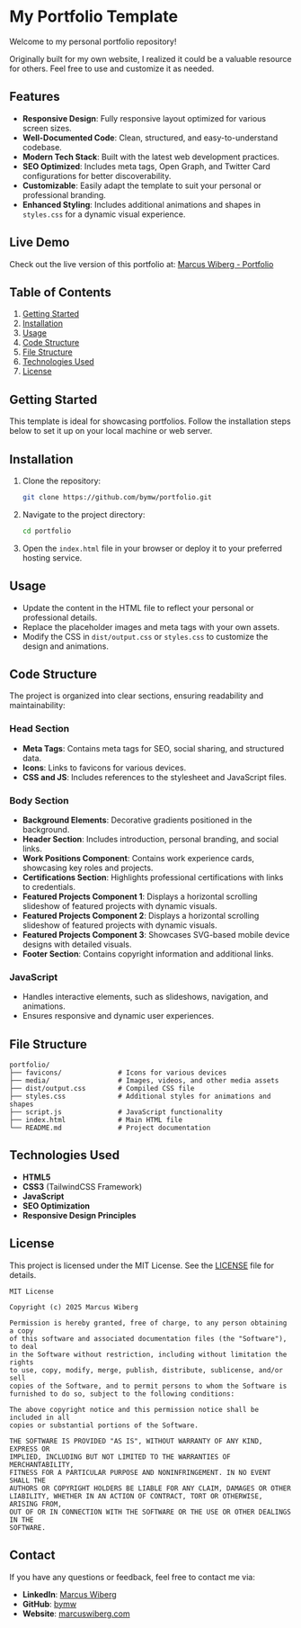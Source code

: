 # My Portfolio Template

Welcome to my personal portfolio repository!

Originally built for my own website, I realized it could be a valuable resource for others. Feel free to use and customize it as needed.

## Features

- **Responsive Design**: Fully responsive layout optimized for various screen sizes.
- **Well-Documented Code**: Clean, structured, and easy-to-understand codebase.
- **Modern Tech Stack**: Built with the latest web development practices.
- **SEO Optimized**: Includes meta tags, Open Graph, and Twitter Card configurations for better discoverability.
- **Customizable**: Easily adapt the template to suit your personal or professional branding.
- **Enhanced Styling**: Includes additional animations and shapes in `styles.css` for a dynamic visual experience.

## Live Demo

Check out the live version of this portfolio at: [Marcus Wiberg - Portfolio](https://www.marcuswiberg.com)

## Table of Contents

1. [Getting Started](#getting-started)
2. [Installation](#installation)
3. [Usage](#usage)
4. [Code Structure](#code-structure)
5. [File Structure](#file-structure)
6. [Technologies Used](#technologies-used)
7. [License](#license)

## Getting Started

This template is ideal for showcasing portfolios. Follow the installation steps below to set it up on your local machine or web server.

## Installation

1. Clone the repository:
   ```bash
   git clone https://github.com/bymw/portfolio.git
   ```
2. Navigate to the project directory:
   ```bash
   cd portfolio
   ```
3. Open the `index.html` file in your browser or deploy it to your preferred hosting service.

## Usage

- Update the content in the HTML file to reflect your personal or professional details.
- Replace the placeholder images and meta tags with your own assets.
- Modify the CSS in `dist/output.css` or `styles.css` to customize the design and animations.

## Code Structure

The project is organized into clear sections, ensuring readability and maintainability:

### Head Section

- **Meta Tags**: Contains meta tags for SEO, social sharing, and structured data.
- **Icons**: Links to favicons for various devices.
- **CSS and JS**: Includes references to the stylesheet and JavaScript files.

### Body Section

- **Background Elements**: Decorative gradients positioned in the background.
- **Header Section**: Includes introduction, personal branding, and social links.
- **Work Positions Component**: Contains work experience cards, showcasing key roles and projects.
- **Certifications Section**: Highlights professional certifications with links to credentials.
- **Featured Projects Component 1**: Displays a horizontal scrolling slideshow of featured projects with dynamic visuals.
- **Featured Projects Component 2**: Displays a horizontal scrolling slideshow of featured projects with dynamic visuals.
- **Featured Projects Component 3**: Showcases SVG-based mobile device designs with detailed visuals.
- **Footer Section**: Contains copyright information and additional links.

### JavaScript

- Handles interactive elements, such as slideshows, navigation, and animations.
- Ensures responsive and dynamic user experiences.

## File Structure

```
portfolio/
├── favicons/              # Icons for various devices
├── media/                 # Images, videos, and other media assets
├── dist/output.css        # Compiled CSS file
├── styles.css             # Additional styles for animations and shapes
├── script.js              # JavaScript functionality
├── index.html             # Main HTML file
└── README.md              # Project documentation
```

## Technologies Used

- **HTML5**
- **CSS3** (TailwindCSS Framework)
- **JavaScript**
- **SEO Optimization**
- **Responsive Design Principles**

## License

This project is licensed under the MIT License. See the [LICENSE](LICENSE) file for details.

```
MIT License

Copyright (c) 2025 Marcus Wiberg

Permission is hereby granted, free of charge, to any person obtaining a copy
of this software and associated documentation files (the "Software"), to deal
in the Software without restriction, including without limitation the rights
to use, copy, modify, merge, publish, distribute, sublicense, and/or sell
copies of the Software, and to permit persons to whom the Software is
furnished to do so, subject to the following conditions:

The above copyright notice and this permission notice shall be included in all
copies or substantial portions of the Software.

THE SOFTWARE IS PROVIDED "AS IS", WITHOUT WARRANTY OF ANY KIND, EXPRESS OR
IMPLIED, INCLUDING BUT NOT LIMITED TO THE WARRANTIES OF MERCHANTABILITY,
FITNESS FOR A PARTICULAR PURPOSE AND NONINFRINGEMENT. IN NO EVENT SHALL THE
AUTHORS OR COPYRIGHT HOLDERS BE LIABLE FOR ANY CLAIM, DAMAGES OR OTHER
LIABILITY, WHETHER IN AN ACTION OF CONTRACT, TORT OR OTHERWISE, ARISING FROM,
OUT OF OR IN CONNECTION WITH THE SOFTWARE OR THE USE OR OTHER DEALINGS IN THE
SOFTWARE.
```

## Contact

If you have any questions or feedback, feel free to contact me via:

- **LinkedIn**: [Marcus Wiberg](https://www.linkedin.com/in/marcuswiberg/)
- **GitHub**: [bymw](https://github.com/bymw)
- **Website**: [marcuswiberg.com](https://www.marcuswiberg.com/)
